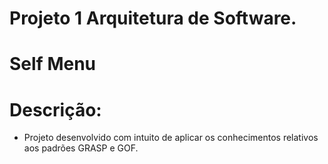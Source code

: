 # Projeto 1 Arquitetura de Software. 
# Self Menu

# Descrição:
 - Projeto desenvolvido com intuito de aplicar os conhecimentos relativos aos
 padrões GRASP e GOF.
